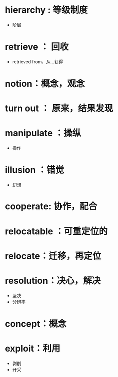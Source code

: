 # hierarchy : 等级制度

- 阶层

# retrieve ： 回收

- retrieved from，从...获得

# notion：概念，观念

# turn out ： 原来，结果发现

# manipulate ：操纵

- 操作

# illusion ：错觉

- 幻想

# cooperate: 协作，配合

# relocatable ：可重定位的

# relocate：迁移，再定位

# resolution：决心，解决

- 坚决
- 分辨率

# concept：概念

# exploit：利用

- 剥削
- 开采

